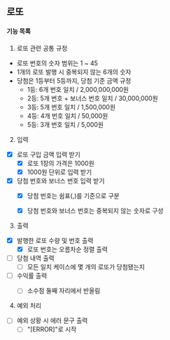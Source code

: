 ## 로또

#### 기능 목록

1. 로또 관련 공통 규정

- 로또 번호의 숫자 범위는 1 ~ 45
- 1개의 로또 발행 시 중복되지 않는 6개의 숫자
- 당첨은 1등부터 5등까지, 당첨 기준 금액 규정
    - 1등: 6개 번호 일치 / 2,000,000,000원
    - 2등: 5개 번호 + 보너스 번호 일치 / 30,000,000원
    - 3등: 5개 번호 일치 / 1,500,000원
    - 4등: 4개 번호 일치 / 50,000원
    - 5등: 3개 번호 일치 / 5,000원
  

2. 입력

- [x] 로또 구입 금액 입력 받기
    - [x] 로또 1장의 가격은 1000원
    - [x] 1000원 단위로 입력 받기 
- [x] 당첨 번호와 보너스 번호 입력 받기 
    - [x] 당첨 번호는 쉼표(,)를 기준으로 구분
    - [x] 당첨 번호와 보너스 번호는 중복되지 않는 숫자로 구성
  

3. 출력
  
- [x] 발행한 로또 수량 및 번호 출력
    - [x] 로또 번호는 오름차순 정렬 출력
- [ ] 당첨 내역 출력
    - [ ] 모든 일치 케이스에 몇 개의 로또가 당첨됐는지
- [ ] 수익률 출력
    - [ ] 소수점 둘째 자리에서 반올림
  

4. 예외 처리

- [ ] 예외 상황 시 에러 문구 출력
    - [ ] "[ERROR]"로 시작
